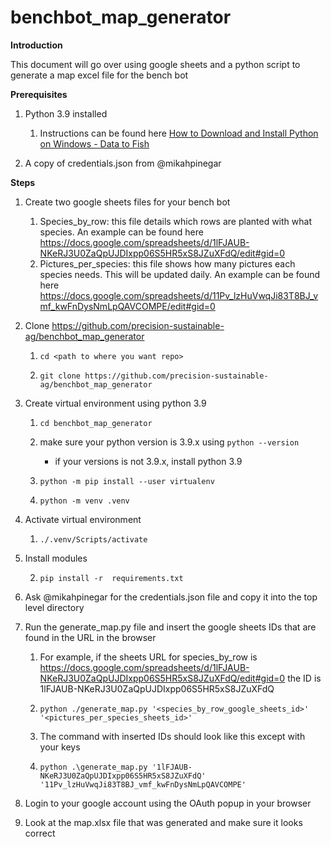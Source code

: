 # benchbot_map_generator
**Introduction**

This document will go over using google sheets and a python script to generate a map excel file for the bench bot

**Prerequisites**

1. Python 3.9 installed 

    1. Instructions can be found here [How to Download and Install Python on Windows - Data to Fish](https://datatofish.com/install-python/)

2. A copy of credentials.json from @mikahpinegar

**Steps**

1. Create two google sheets files for your bench bot 
   1. Species_by_row: this file details which rows are planted with what species. An example can be found here https://docs.google.com/spreadsheets/d/1lFJAUB-NKeRJ3U0ZaQpUJDIxpp06S5HR5xS8JZuXFdQ/edit#gid=0
   2. Pictures_per_species: this file shows how many pictures each species needs. This will be updated daily. An example can be found here https://docs.google.com/spreadsheets/d/11Pv_lzHuVwqJi83T8BJ_vmf_kwFnDysNmLpQAVCOMPE/edit#gid=0

2. Clone https://github.com/precision-sustainable-ag/benchbot_map_generator

    1. `cd <path to where you want repo>`

    2. `git clone https://github.com/precision-sustainable-ag/benchbot_map_generator`

3. Create virtual environment using python 3.9

    1. `cd benchbot_map_generator`

    2. make sure your python version is 3.9.x using `python --version`

        - if your versions is not 3.9.x, install python 3.9

    3. `python -m pip install --user virtualenv`

    4. `python -m venv .venv`

4. Activate virtual environment

    1. `./.venv/Scripts/activate`

5. Install modules

    2. `pip install -r  requirements.txt`

6. Ask @mikahpinegar for the credentials.json file and copy it into the top level directory

7. Run the generate_map.py file and insert the google sheets IDs that are found in the URL in the browser

    1. For example, if the sheets URL for species_by_row is https://docs.google.com/spreadsheets/d/1lFJAUB-NKeRJ3U0ZaQpUJDIxpp06S5HR5xS8JZuXFdQ/edit#gid=0 the ID is  1lFJAUB-NKeRJ3U0ZaQpUJDIxpp06S5HR5xS8JZuXFdQ

    2. `python ./generate_map.py '<species_by_row_google_sheets_id>' '<pictures_per_species_sheets_id>'`

    3. The command with inserted IDs should look like this except with your keys 

    4. `python .\generate_map.py '1lFJAUB-NKeRJ3U0ZaQpUJDIxpp06S5HR5xS8JZuXFdQ' '11Pv_lzHuVwqJi83T8BJ_vmf_kwFnDysNmLpQAVCOMPE'`
8. Login to your google account using the OAuth popup in your browser

9.  Look at the map.xlsx file that was generated and make sure it looks correct

